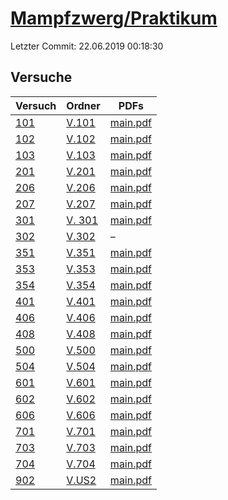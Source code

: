 # [Mampfzwerg/Praktikum](https://github.com/Mampfzwerg/Praktikum)

Letzter Commit: 22.06.2019 00:18:30

## Versuche

|        Versuch         |                                Ordner                                |                                                                    PDFs                                                                     |
|------------------------|----------------------------------------------------------------------|---------------------------------------------------------------------------------------------------------------------------------------------|
|[101](../../versuch/101)|[V.101](https://github.com/Mampfzwerg/Praktikum/tree/master/V.101)    |[main.pdf](https://docs.google.com/viewer?url=https://raw.githubusercontent.com/Mampfzwerg/Praktikum/master/V.101/latex-template/main.pdf)   |
|[102](../../versuch/102)|[V.102](https://github.com/Mampfzwerg/Praktikum/tree/master/V.102)    |[main.pdf](https://docs.google.com/viewer?url=https://raw.githubusercontent.com/Mampfzwerg/Praktikum/master/V.102/latex-template/main.pdf)   |
|[103](../../versuch/103)|[V.103](https://github.com/Mampfzwerg/Praktikum/tree/master/V.103)    |[main.pdf](https://docs.google.com/viewer?url=https://raw.githubusercontent.com/Mampfzwerg/Praktikum/master/V.103/latex-template/main.pdf)   |
|[201](../../versuch/201)|[V.201](https://github.com/Mampfzwerg/Praktikum/tree/master/V.201)    |[main.pdf](https://docs.google.com/viewer?url=https://raw.githubusercontent.com/Mampfzwerg/Praktikum/master/V.201/latex-template/main.pdf)   |
|[206](../../versuch/206)|[V.206](https://github.com/Mampfzwerg/Praktikum/tree/master/V.206)    |[main.pdf](https://docs.google.com/viewer?url=https://raw.githubusercontent.com/Mampfzwerg/Praktikum/master/V.206/latex-template/main.pdf)   |
|[207](../../versuch/207)|[V.207](https://github.com/Mampfzwerg/Praktikum/tree/master/V.207)    |[main.pdf](https://docs.google.com/viewer?url=https://raw.githubusercontent.com/Mampfzwerg/Praktikum/master/V.207/latex-template/main.pdf)   |
|[301](../../versuch/301)|[V. 301](https://github.com/Mampfzwerg/Praktikum/tree/master/V.%20301)|[main.pdf](https://docs.google.com/viewer?url=https://raw.githubusercontent.com/Mampfzwerg/Praktikum/master/V.%20301/latex-template/main.pdf)|
|[302](../../versuch/302)|[V.302](https://github.com/Mampfzwerg/Praktikum/tree/master/V.302)    |–                                                                                                                                            |
|[351](../../versuch/351)|[V.351](https://github.com/Mampfzwerg/Praktikum/tree/master/V.351)    |[main.pdf](https://docs.google.com/viewer?url=https://raw.githubusercontent.com/Mampfzwerg/Praktikum/master/V.351/latex-template/main.pdf)   |
|[353](../../versuch/353)|[V.353](https://github.com/Mampfzwerg/Praktikum/tree/master/V.353)    |[main.pdf](https://docs.google.com/viewer?url=https://raw.githubusercontent.com/Mampfzwerg/Praktikum/master/V.353/latex-template/main.pdf)   |
|[354](../../versuch/354)|[V.354](https://github.com/Mampfzwerg/Praktikum/tree/master/V.354)    |[main.pdf](https://docs.google.com/viewer?url=https://raw.githubusercontent.com/Mampfzwerg/Praktikum/master/V.354/latex-template/main.pdf)   |
|[401](../../versuch/401)|[V.401](https://github.com/Mampfzwerg/Praktikum/tree/master/V.401)    |[main.pdf](https://docs.google.com/viewer?url=https://raw.githubusercontent.com/Mampfzwerg/Praktikum/master/V.401/latex-template/main.pdf)   |
|[406](../../versuch/406)|[V.406](https://github.com/Mampfzwerg/Praktikum/tree/master/V.406)    |[main.pdf](https://docs.google.com/viewer?url=https://raw.githubusercontent.com/Mampfzwerg/Praktikum/master/V.406/latex-template/main.pdf)   |
|[408](../../versuch/408)|[V.408](https://github.com/Mampfzwerg/Praktikum/tree/master/V.408)    |[main.pdf](https://docs.google.com/viewer?url=https://raw.githubusercontent.com/Mampfzwerg/Praktikum/master/V.408/latex-template/main.pdf)   |
|[500](../../versuch/500)|[V.500](https://github.com/Mampfzwerg/Praktikum/tree/master/V.500)    |[main.pdf](https://docs.google.com/viewer?url=https://raw.githubusercontent.com/Mampfzwerg/Praktikum/master/V.500/latex-template/main.pdf)   |
|[504](../../versuch/504)|[V.504](https://github.com/Mampfzwerg/Praktikum/tree/master/V.504)    |[main.pdf](https://docs.google.com/viewer?url=https://raw.githubusercontent.com/Mampfzwerg/Praktikum/master/V.504/latex-template/main.pdf)   |
|[601](../../versuch/601)|[V.601](https://github.com/Mampfzwerg/Praktikum/tree/master/V.601)    |[main.pdf](https://docs.google.com/viewer?url=https://raw.githubusercontent.com/Mampfzwerg/Praktikum/master/V.601/latex-template/main.pdf)   |
|[602](../../versuch/602)|[V.602](https://github.com/Mampfzwerg/Praktikum/tree/master/V.602)    |[main.pdf](https://docs.google.com/viewer?url=https://raw.githubusercontent.com/Mampfzwerg/Praktikum/master/V.602/latex-template/main.pdf)   |
|[606](../../versuch/606)|[V.606](https://github.com/Mampfzwerg/Praktikum/tree/master/V.606)    |[main.pdf](https://docs.google.com/viewer?url=https://raw.githubusercontent.com/Mampfzwerg/Praktikum/master/V.606/latex-template/main.pdf)   |
|[701](../../versuch/701)|[V.701](https://github.com/Mampfzwerg/Praktikum/tree/master/V.701)    |[main.pdf](https://docs.google.com/viewer?url=https://raw.githubusercontent.com/Mampfzwerg/Praktikum/master/V.701/latex-template/main.pdf)   |
|[703](../../versuch/703)|[V.703](https://github.com/Mampfzwerg/Praktikum/tree/master/V.703)    |[main.pdf](https://docs.google.com/viewer?url=https://raw.githubusercontent.com/Mampfzwerg/Praktikum/master/V.703/latex-template/main.pdf)   |
|[704](../../versuch/704)|[V.704](https://github.com/Mampfzwerg/Praktikum/tree/master/V.704)    |[main.pdf](https://docs.google.com/viewer?url=https://raw.githubusercontent.com/Mampfzwerg/Praktikum/master/V.704/latex-template/main.pdf)   |
|[902](../../versuch/902)|[V.US2](https://github.com/Mampfzwerg/Praktikum/tree/master/V.US2)    |[main.pdf](https://docs.google.com/viewer?url=https://raw.githubusercontent.com/Mampfzwerg/Praktikum/master/V.US2/latex-template/main.pdf)   |
